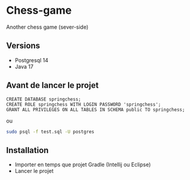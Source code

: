 # Chess-game
Another chess game (sever-side)

## Versions

- Postgresql 14
- Java 17

## Avant de lancer le projet

```postgresql
CREATE DATABASE springchess;
CREATE ROLE springchess WITH LOGIN PASSWORD 'springchess';
GRANT ALL PRIVILEGES ON ALL TABLES IN SCHEMA public TO springchess;
```

ou

```bash
sudo psql -f test.sql -U postgres
```

## Installation

- Importer en temps que projet Gradle (Intellij ou Eclipse)
- Lancer le projet
